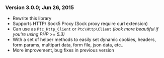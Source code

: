 ### Version 3.0.0; Jun 26, 2015
- Rewrite this library
- Supports HTTP/ Sock5 Proxy (Sock proxy require curl extension)
- Can use as `Ptc_Http_Client` or `Ptc\Http\Client` *(look more beautiful if you're using PHP >= 5.3)*
- With a set of helper methods to easily set dynamic cookies, headers, form params, multipart data, form file, json data, etc..
- More improvement, bug fixes in previous version